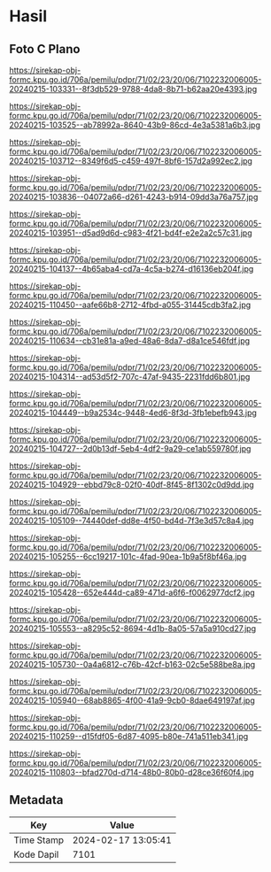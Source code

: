 # Hasil

## Foto C Plano

https://sirekap-obj-formc.kpu.go.id/706a/pemilu/pdpr/71/02/23/20/06/7102232006005-20240215-103331--8f3db529-9788-4da8-8b71-b62aa20e4393.jpg

https://sirekap-obj-formc.kpu.go.id/706a/pemilu/pdpr/71/02/23/20/06/7102232006005-20240215-103525--ab78992a-8640-43b9-86cd-4e3a5381a6b3.jpg

https://sirekap-obj-formc.kpu.go.id/706a/pemilu/pdpr/71/02/23/20/06/7102232006005-20240215-103712--8349f6d5-c459-497f-8bf6-157d2a992ec2.jpg

https://sirekap-obj-formc.kpu.go.id/706a/pemilu/pdpr/71/02/23/20/06/7102232006005-20240215-103836--04072a66-d261-4243-b914-09dd3a76a757.jpg

https://sirekap-obj-formc.kpu.go.id/706a/pemilu/pdpr/71/02/23/20/06/7102232006005-20240215-103951--d5ad9d6d-c983-4f21-bd4f-e2e2a2c57c31.jpg

https://sirekap-obj-formc.kpu.go.id/706a/pemilu/pdpr/71/02/23/20/06/7102232006005-20240215-104137--4b65aba4-cd7a-4c5a-b274-d16136eb204f.jpg

https://sirekap-obj-formc.kpu.go.id/706a/pemilu/pdpr/71/02/23/20/06/7102232006005-20240215-110450--aafe66b8-2712-4fbd-a055-31445cdb3fa2.jpg

https://sirekap-obj-formc.kpu.go.id/706a/pemilu/pdpr/71/02/23/20/06/7102232006005-20240215-110634--cb31e81a-a9ed-48a6-8da7-d8a1ce546fdf.jpg

https://sirekap-obj-formc.kpu.go.id/706a/pemilu/pdpr/71/02/23/20/06/7102232006005-20240215-104314--ad53d5f2-707c-47af-9435-2231fdd6b801.jpg

https://sirekap-obj-formc.kpu.go.id/706a/pemilu/pdpr/71/02/23/20/06/7102232006005-20240215-104449--b9a2534c-9448-4ed6-8f3d-3fb1ebefb943.jpg

https://sirekap-obj-formc.kpu.go.id/706a/pemilu/pdpr/71/02/23/20/06/7102232006005-20240215-104727--2d0b13df-5eb4-4df2-9a29-ce1ab559780f.jpg

https://sirekap-obj-formc.kpu.go.id/706a/pemilu/pdpr/71/02/23/20/06/7102232006005-20240215-104929--ebbd79c8-02f0-40df-8f45-8f1302c0d9dd.jpg

https://sirekap-obj-formc.kpu.go.id/706a/pemilu/pdpr/71/02/23/20/06/7102232006005-20240215-105109--74440def-dd8e-4f50-bd4d-7f3e3d57c8a4.jpg

https://sirekap-obj-formc.kpu.go.id/706a/pemilu/pdpr/71/02/23/20/06/7102232006005-20240215-105255--6cc19217-101c-4fad-90ea-1b9a5f8bf46a.jpg

https://sirekap-obj-formc.kpu.go.id/706a/pemilu/pdpr/71/02/23/20/06/7102232006005-20240215-105428--652e444d-ca89-471d-a6f6-f0062977dcf2.jpg

https://sirekap-obj-formc.kpu.go.id/706a/pemilu/pdpr/71/02/23/20/06/7102232006005-20240215-105553--a8295c52-8694-4d1b-8a05-57a5a910cd27.jpg

https://sirekap-obj-formc.kpu.go.id/706a/pemilu/pdpr/71/02/23/20/06/7102232006005-20240215-105730--0a4a6812-c76b-42cf-b163-02c5e588be8a.jpg

https://sirekap-obj-formc.kpu.go.id/706a/pemilu/pdpr/71/02/23/20/06/7102232006005-20240215-105940--68ab8865-4f00-41a9-9cb0-8dae649197af.jpg

https://sirekap-obj-formc.kpu.go.id/706a/pemilu/pdpr/71/02/23/20/06/7102232006005-20240215-110259--d15fdf05-6d87-4095-b80e-741a511eb341.jpg

https://sirekap-obj-formc.kpu.go.id/706a/pemilu/pdpr/71/02/23/20/06/7102232006005-20240215-110803--bfad270d-d714-48b0-80b0-d28ce36f60f4.jpg


## Metadata

| Key        | Value               |
| ---------- | ------------------- |
| Time Stamp | 2024-02-17 13:05:41 |
| Kode Dapil | 7101                |



